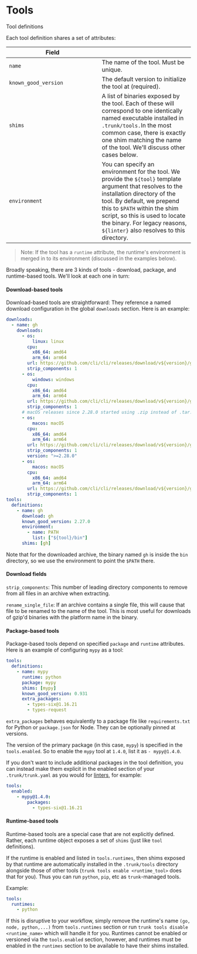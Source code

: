 # Tools

Tool definitions

Each tool definition shares a set of attributes:

<table><thead><tr><th width="237">Field</th><th></th></tr></thead><tbody><tr><td><code>name</code></td><td>The name of the tool. Must be unique.</td></tr><tr><td><code>known_good_version</code></td><td>The default version to initialize the tool at (required).</td></tr><tr><td><code>shims</code></td><td>A list of binaries exposed by the tool. Each of these will correspond to one identically named executable installed in <code>.trunk/tools.</code>In the most common case, there is exactly one shim matching the name of the tool. We'll discuss other cases below.</td></tr><tr><td><code>environment</code></td><td>You can specify an environment for the tool. We provide the <code>${tool}</code> template argument that resolves to the installation directory of the tool. By default, we prepend this to <code>$PATH</code> within the shim script, so this is used to locate the binary. For legacy reasons, <code>${linter}</code> also resolves to this directory.</td></tr></tbody></table>

> Note: If the tool has a `runtime` attribute, the runtime's environment is merged in to its environment (discussed in the examples below).

Broadly speaking, there are 3 kinds of tools - download, package, and runtime-based tools. We'll look at each one in turn:

#### Download-based tools

Download-based tools are straightforward: They reference a named download configuration in the global `downloads` section. Here is an example:

```yaml
downloads:
  - name: gh
    downloads:
      - os:
          linux: linux
        cpu:
          x86_64: amd64
          arm_64: arm64
        url: https://github.com/cli/cli/releases/download/v${version}/gh_${version}_${os}_${cpu}.tar.gz
        strip_components: 1
      - os:
          windows: windows
        cpu:
          x86_64: amd64
          arm_64: arm64
        url: https://github.com/cli/cli/releases/download/v${version}/gh_${version}_${os}_${cpu}.zip
        strip_components: 1
      # macOS releases since 2.28.0 started using .zip instead of .tar.gz
      - os:
          macos: macOS
        cpu:
          x86_64: amd64
          arm_64: arm64
        url: https://github.com/cli/cli/releases/download/v${version}/gh_${version}_${os}_${cpu}.zip
        strip_components: 1
        version: ">=2.28.0"
      - os:
          macos: macOS
        cpu:
          x86_64: amd64
          arm_64: arm64
        url: https://github.com/cli/cli/releases/download/v${version}/gh_${version}_${os}_${cpu}.tar.gz
        strip_components: 1
tools:
  definitions:
    - name: gh
      download: gh
      known_good_version: 2.27.0
      environment:
        - name: PATH
          list: ["${tool}/bin"]
      shims: [gh]
```

Note that for the downloaded archive, the binary named `gh` is inside the `bin` directory, so we use the environment to point the `$PATH` there.

#### Download fields

`strip_components`: This number of leading directory components to remove from all files in an archive when extracting.

`rename_single_file`: If an archive contains a single file, this will cause that file to be renamed to the name of the tool. This is most useful for downloads of gzip'd binaries with the platform name in the binary.

#### Package-based tools

Package-based tools depend on specified `package` and `runtime` attributes. Here is an example of configuring `mypy` as a tool:

```yaml
tools:
  definitions:
    - name: mypy
      runtime: python
      package: mypy
      shims: [mypy]
      known_good_version: 0.931
      extra_packages:
      	- types-six@1.16.21
        - types-request
```

`extra_packages` behaves equivalently to a package file like `requirements.txt` for Python or `package.json` for Node. They can be optionally pinned at versions.

The version of the primary package (in this case, `mypy`) is specified in the `tools.enabled`. So to enable the `mypy` tool at `1.4.0`, list it as `- mypy@1.4.0`.

If you don't want to include additional packages in the tool definition, you can instead make them explicit in the enabled section of your `.trunk/trunk.yaml` as you would for [linters](../../../code-quality/linters/), for example:

```yaml
tools:
  enabled:
    - mypy@1.4.0:
        packages:
          - types-six@1.16.21
```

#### Runtime-based tools

Runtime-based tools are a special case that are not explicitly defined. Rather, each runtime object exposes a set of `shims` (just like `tool` definitions).

If the runtime is enabled and listed in `tools.runtimes`, then shims exposed by that runtime are automatically installed in the `.trunk/tools` directory alongside those of other tools (`trunk tools enable <runtime_tool>` does that for you). Thus you can run `python`, `pip`, etc as `trunk`-managed tools.

Example:

```yaml
tools:
  runtimes:
    - python
```

If this is disruptive to your workflow, simply remove the runtime's name `(go, node, python,...)` from `tools.runtimes` section or run `trunk tools disable <runtime_name>` which will handle it for you. Runtimes cannot be enabled or versioned via the `tools.enabled` section, however, and runtimes must be enabled in the `runtimes` section to be available to have their shims installed.
